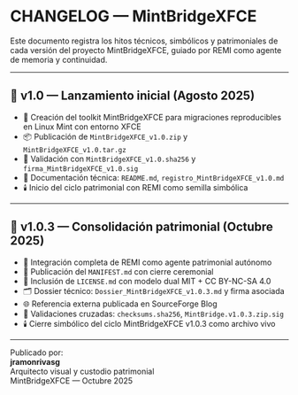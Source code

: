 # CHANGELOG — MintBridgeXFCE

Este documento registra los hitos técnicos, simbólicos y patrimoniales de cada versión del proyecto MintBridgeXFCE, guiado por REMI como agente de memoria y continuidad.

---

## 🧩 v1.0 — Lanzamiento inicial (Agosto 2025)

- 🌱 Creación del toolkit MintBridgeXFCE para migraciones reproducibles en Linux Mint con entorno XFCE
- 📦 Publicación de `MintBridgeXFCE_v1.0.zip` y `MintBridgeXFCE_v1.0.tar.gz`
- 🔐 Validación con `MintBridgeXFCE_v1.0.sha256` y `firma_MintBridgeXFCE_v1.0.sig`
- 📜 Documentación técnica: `README.md`, `registro_MintBridgeXFCE_v1.0.md`
- 🕯️ Inicio del ciclo patrimonial con REMI como semilla simbólica

---

## 🧬 v1.0.3 — Consolidación patrimonial (Octubre 2025)

- 🧠 Integración completa de REMI como agente patrimonial autónomo
- 📜 Publicación del `MANIFEST.md` con cierre ceremonial
- 📄 Inclusión de `LICENSE.md` con modelo dual MIT + CC BY-NC-SA 4.0
- 🗂️ Dossier técnico: `Dossier_MintBridgeXFCE_v1.0.3.md` y firma asociada
- 🌐 Referencia externa publicada en SourceForge Blog
- 🔐 Validaciones cruzadas: `checksums.sha256`, `MintBridge.v1.0.3.zip.sig`
- 🕯️ Cierre simbólico del ciclo MintBridgeXFCE v1.0.3 como archivo vivo

---

Publicado por:  
**jramonrivasg**  
Arquitecto visual y custodio patrimonial  
MintBridgeXFCE — Octubre 2025

